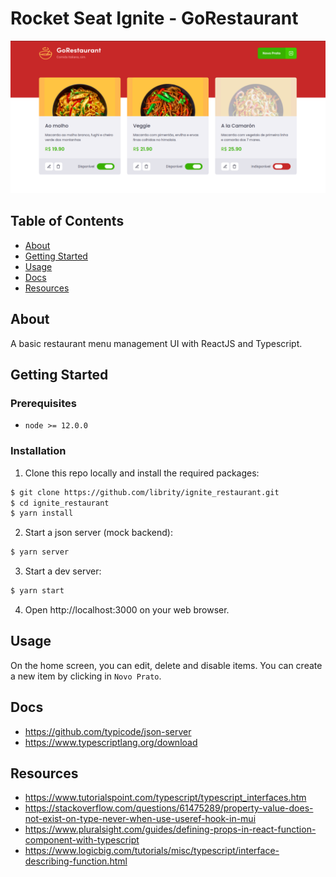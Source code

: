 # Rocket Seat Ignite - GoRestaurant

<p align="center">
  <img src=".github/home.png">
</p>

## Table of Contents

- [About](#about)
- [Getting Started](#getting_started)
- [Usage](#usage)
- [Docs](#docs)
- [Resources](#resources)

## About <a name = "about"></a>

A basic restaurant menu management UI with ReactJS and Typescript.

## Getting Started <a name = "getting_started"></a>

### Prerequisites

- `node >= 12.0.0`

### Installation

1. Clone this repo locally and install the required packages:

```bash
$ git clone https://github.com/librity/ignite_restaurant.git
$ cd ignite_restaurant
$ yarn install
```

2. Start a json server (mock backend):

```bash
$ yarn server
```

3. Start a dev server:

```bash
$ yarn start
```

4. Open http://localhost:3000 on your web browser.

## Usage <a name = "usage"></a>

On the home screen, you can edit, delete and disable items.
You can create a new item by clicking in `Novo Prato`.

## Docs <a name = "docs"></a>

- https://github.com/typicode/json-server
- https://www.typescriptlang.org/download

## Resources <a name = "resources"></a>

- https://www.tutorialspoint.com/typescript/typescript_interfaces.htm
- https://stackoverflow.com/questions/61475289/property-value-does-not-exist-on-type-never-when-use-useref-hook-in-mui
- https://www.pluralsight.com/guides/defining-props-in-react-function-component-with-typescript
- https://www.logicbig.com/tutorials/misc/typescript/interface-describing-function.html

